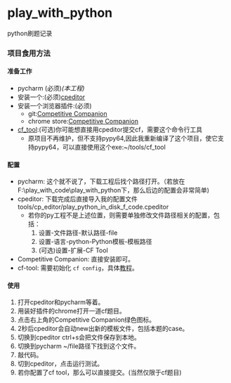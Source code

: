 # play_with_python
python刷题记录

### 项目食用方法
#### 准备工作
- pycharm (必须)*(本工程)*
- 安装一个:(必须)[cpeditor](https://cpeditor.org/zh/docs/)
- 安装一个浏览器插件:(必须)
  - git:[Competitive Companion](https://github.com/jmerle/competitive-companion)
  - chrome store:[Competitive Companion](https://chrome.google.com/webstore/detail/competitive-companion/cjnmckjndlpiamhfimnnjmnckgghkjbl)
- [cf_tool](https://github.com/liuliangcan/cf-tool):(可选)你可能想直接用cpeditor提交cf，需要这个命令行工具
    - 原项目不再维护，但不支持pypy64,因此我重新编译了这个项目，使它支持pypy64，可以直接使用这个exe:~/tools/cf_tool
#### 配置
- pycharm: 这个就不说了，下载工程后找个路径打开。（若放在F:\play_with_code\play_with_python下，那么后边的配置会非常简单)
- cpeditor: 下载完成后直接导入我的配置文件tools/cp_editor/play_python_in_disk_f_code.cpeditor
  - 若你的py工程不是上述位置，则需要单独修改文件路径相关的配置，包括：
    1. 设置-文件路径-默认路径-file
    2. 设置-语言-python-Python模板-模板路径
    3. (可选)设置-扩展-CF Tool
- Competitive Companion: 直接安装即可。
- cf-tool: 需要初始化 `cf config`，具体[教程](https://github.com/liuliangcan/cf-tool#usage)。

#### 使用
1. 打开cpeditor和pycharm等着。
2. 用装好插件的chrome打开一道cf题目。
3. 点击右上角的Competitive Companion绿色图标。
4. 2秒后cpeditor会自动new出新的模板文件，包括本题的case。
5. 切换到cpeditor  ctrl+s会把文件保存到本地。
6. 切换到pycharm ~/file路径下找到这个文件。
7. 敲代码。
8. 切到cpeditor，点击运行测试。
9. 若你配置了cf tool，那么可以直接提交。(当然仅限于cf题目)